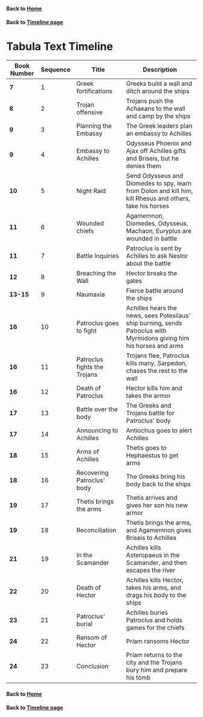 #### Back to [Home](https://brclar15.github.io/tabulaCapitolina/)
#### Back to [Timeline page](timeLinePage.md)

# Tabula Text Timeline


| Book Number  | Sequence  |  Title | Description  |   
|---|---|---|---|
| **7**  | 1  | Greek fortifications  | Greeks build a wall and ditch around the ships  |   
| **8**  | 2  | Trojan offensive  | Trojans push the Achaeans to the wall and camp by the ships  |   
| **9**  | 3  | Planning the Embassy  | The Greek leaders plan an embassy to Achilles  |   
| **9**  | 4  | Embassy to Achilles  | Odysseus Phoenix and Ajax off Achilles gifts and Briseis, but he denies them  |   
| **10**  | 5 | Night Raid  | Send Odysseus and Diomedes to spy, learn from Dolon and kill him, kill Rhesus and others, take his horses  |  
| **11** | 6 | Wounded chiefs  | Agamemnon, Diomedes, Odysseus, Machaon, Euryplus are wounded in battle  |   
| **11**  | 7 | Battle Inquiries  |  Patroclus is sent by Achilles to ask Nestor about the battle |   
| **12**  | 8 | Breaching the Wall  |  Hector breaks the gates  |   
| **13-15**  | 9 | Naumaxia  |  Fierce battle around the ships  |   
| **16**  | 10 | Patroclus goes to fight  |  Achilles hears the news, sees Potesilaus’ ship burning, sends Patroclus with Myrmidons giving him his horses and arms |   
| **16**  | 11 |  Patroclus fights the Trojans | Trojans flee, Patroclus kills many, Sarpedon, chases the rest to the wall  |  
| **16**  | 12 | Death of Patroclus  | Hector kills him and takes the armor  |   
| **17**  | 13 |  Battle over the body | The Greeks and Trojans battle for Patroclus' body  |   
| **17**  | 14 |  Announcing to Achilles | Antiochus goes to alert Achilles  |   
| **18**  | 15 | Arms of Achilles  | Thetis goes to Hephaestus to get arms  |   
| **18**  | 16 | Recovering Patroclus' body  | The Greeks bring his body back to the ships  |   
| **19**  | 17 | Thetis brings the arms  | Thetis arrives and gives her son his new armor  |   
| **19**  | 18 | Reconciliation  | Thetis brings the arms, and Agamemnon gives Briseis to Achilles  |   
| **21**  | 19 | In the Scamander  | Achilles kills Asteropaeus in the Scamander, and then escapes the river  |   
| **22**  | 20 | Death of Hector  | Achilles kills Hector, takes his arms, and drags his body to the ships  |   
| **23**  | 21 | Patroclus' burial  | Achilles buries Patroclus and holds games for the chiefs  |   
| **24**  | 22 | Ransom of Hector  | Priam ransoms Hector  |   
| **24**  | 23 | Conclusion  | Priam returns to the city and the Trojans bury him and prepare his tomb |   



#### Back to [Home](https://brclar15.github.io/tabulaCapitolina/)
#### Back to [Timeline page](timeLinePage.md)
